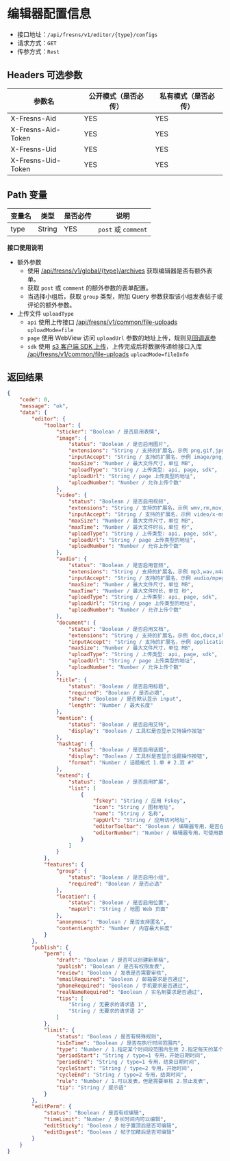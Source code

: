 # 编辑器配置信息

- 接口地址：`/api/fresns/v1/editor/{type}/configs`
- 请求方式：`GET`
- 传参方式：`Rest`

## Headers 可选参数

| 参数名 | 公开模式（是否必传） | 私有模式（是否必传） |
| --- | --- | --- |
| X-Fresns-Aid | YES | YES |
| X-Fresns-Aid-Token | YES | YES |
| X-Fresns-Uid | YES | YES |
| X-Fresns-Uid-Token | YES | YES |

## Path 变量

| 变量名 | 类型 | 是否必传 | 说明 |
| --- | --- | --- | --- |
| type | String | YES | `post` 或 `comment` |

**接口使用说明**

- 额外参数
    - 使用 [/api/fresns/v1/global/{type}/archives](../global/archives.md) 获取编辑器是否有额外表单。
    - 获取 `post` 或 `comment` 的额外参数的表单配置。
    - 当选择小组后，获取 `group` 类型，附加 Query 参数获取该小组发表帖子或评论的额外参数。
- 上传文件 `uploadType`
    - `api` 使用上传接口 [/api/fresns/v1/common/file-uploads](../common/file-uploads.md) `uploadMode=file`
    - `page` 使用 WebView 访问 `uploadUrl` 参数的地址上传，规则见[回调返参](../../reference/callback/index.md)
    - `sdk` 使用 [s3 客户端 SDK 上传](../common/file-storage-token.md)，上传完成后将数据传递给接口入库 [/api/fresns/v1/common/file-uploads](../common/file-uploads.md) `uploadMode=fileInfo`

## 返回结果

```json
{
    "code": 0,
    "message": "ok",
    "data": {
        "editor": {
            "toolbar": {
                "sticker": "Boolean / 是否启用表情",
                "image": {
                    "status": "Boolean / 是否启用图片",
                    "extensions": "String / 支持的扩展名，示例 png,gif,jpg,jpeg,bmp,heic",
                    "inputAccept": "String / 支持的扩展名，示例 image/png,image/gif,image/jpeg,image/jpeg,image/bmp",
                    "maxSize": "Number / 最大文件尺寸，单位 MB",
                    "uploadType": "String / 上传类型: api, page, sdk",
                    "uploadUrl": "String / page 上传类型的地址",
                    "uploadNumber": "Number / 允许上传个数"
                },
                "video": {
                    "status": "Boolean / 是否启用视频",
                    "extensions": "String / 支持的扩展名，示例 wmv,rm,mov,mpeg,mp4,3gp,flv,avi,rmvb",
                    "inputAccept": "String / 支持的扩展名，示例 video/x-ms-wmv,application/vnd.rn-realmedia,video/quicktime,video/mpeg,video/mp4,video/3gpp,video/x-flv,video/x-msvideo,application/vnd.rn-realmedia-vbr",
                    "maxSize": "Number / 最大文件尺寸，单位 MB",
                    "maxTime": "Number / 最大文件时长，单位 秒",
                    "uploadType": "String / 上传类型: api, page, sdk",
                    "uploadUrl": "String / page 上传类型的地址",
                    "uploadNumber": "Number / 允许上传个数"
                },
                "audio": {
                    "status": "Boolean / 是否启用音频",
                    "extensions": "String / 支持的扩展名，示例 mp3,wav,m4a",
                    "inputAccept": "String / 支持的扩展名，示例 audio/mpeg,audio/x-wav,audio/mp4",
                    "maxSize": "Number / 最大文件尺寸，单位 MB",
                    "maxTime": "Number / 最大文件时长，单位 秒",
                    "uploadType": "String / 上传类型: api, page, sdk",
                    "uploadUrl": "String / page 上传类型的地址",
                    "uploadNumber": "Number / 允许上传个数"
                },
                "document": {
                    "status": "Boolean / 是否启用文档",
                    "extensions": "String / 支持的扩展名，示例 doc,docx,xls,xlsx,csv,ppt,pptx,pps,ppts,pdf,txt,md,markdown,rar,zip,7z,epub,mobi",
                    "inputAccept": "String / 支持的扩展名，示例 application/msword,application/vnd.openxmlformats-officedocument.wordprocessingml.document,application/vnd.ms-excel",
                    "maxSize": "Number / 最大文件尺寸，单位 MB",
                    "uploadType": "String / 上传类型: api, page, sdk",
                    "uploadUrl": "String / page 上传类型的地址",
                    "uploadNumber": "Number / 允许上传个数"
                },
                "title": {
                    "status": "Boolean / 是否启用标题",
                    "required": "Boolean / 是否必填",
                    "show": "Boolean / 是否默认显示 input",
                    "length": "Number / 最大长度"
                },
                "mention": {
                    "status": "Boolean / 是否启用艾特",
                    "display": "Boolean / 工具栏是否显示艾特操作按钮"
                },
                "hashtag": {
                    "status": "Boolean / 是否启用话题",
                    "display": "Boolean / 工具栏是否显示话题操作按钮",
                    "format": "Number / 话题格式 1.单 # 2.双 #"
                },
                "extend": {
                    "status": "Boolean / 是否启用扩展",
                    "list": [
                        {
                            "fskey": "String / 应用 Fskey",
                            "icon": "String / 图标地址",
                            "name": "String / 名称",
                            "appUrl": "String / 应用访问地址",
                            "editorToolbar": "Boolean / 编辑器专用，是否在 toolbar 显示",
                            "editorNumber": "Number / 编辑器专用，可使用数量",
                        }
                    ]
                }
            },
            "features": {
                "group": {
                    "status": "Boolean / 是否启用小组",
                    "required": "Boolean / 是否必选"
                },
                "location": {
                    "status": "Boolean / 是否启用位置",
                    "mapUrl": "String / 地图 Web 页面"
                },
                "anonymous": "Boolean / 是否支持匿名",
                "contentLength": "Number / 内容最大长度"
            }
        },
        "publish": {
            "perm": {
                "draft": "Boolean / 是否可以创建新草稿",
                "publish": "Boolean / 是否有权限发表",
                "review": "Boolean / 发表是否需要审核",
                "emailRequired": "Boolean / 邮箱要求是否通过",
                "phoneRequired": "Boolean / 手机要求是否通过",
                "realNameRequired": "Boolean / 实名制要求是否通过",
                "tips": [
                    "String / 无要求的请求语 1",
                    "String / 无要求的请求语 2"
                ]
            },
            "limit": {
                "status": "Boolean / 是否有特殊规则",
                "isInTime": "Boolean / 是否在执行时间范围内",
                "type": "Number / 1.指定某个时间段范围内生效 2.指定每天的某个时间段范围内循环生效",
                "periodStart": "String / type=1 专用，开始日期时间",
                "periodEnd": "String / type=1 专用，结束日期时间",
                "cycleStart": "String / type=2 专用，开始时间",
                "cycleEnd": "String / type=2 专用，结束时间",
                "rule": "Number / 1.可以发表，但是需要审核 2.禁止发表",
                "tip": "String / 提示语"
            }
        },
        "editPerm": {
            "status": "Boolean / 是否有权编辑",
            "timeLimit": "Number / 多长时间内可以编辑",
            "editSticky": "Boolean / 帖子置顶后是否可编辑",
            "editDigest": "Boolean / 帖子加精后是否可编辑"
        }
    }
}
```
